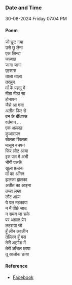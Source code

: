 ### Date and Time

30-08-2024 Friday 07:04 PM

#### Poem

जो छूट गया <br />
उसे छू लेना <br />
एक ज़िन्दा <br />
जज़्बात <br />
जागा जागा <br />
एहसास <br />
ताज़ा ताज़ा <br />
तरन्नुम <br />
माँ के पहलू में <br />
मीठा मीठा सा <br />
होनापन <br />
जैसे आ गया <br />
अतीत फिर से <br />
बन के बींधास्त <br />
वर्तमान ... <br />
एक अल्लड़ <br />
कुआरापन <br />
खेलता खिलता <br />
मासूम बचपन <br />
फिर लौट आया <br />
इस पल में अभी <br />
भीगी पलकें <br />
खुला फ़लक <br />
माँ का आँगन <br />
झलका झलका <br />
अतीत का आइना <br />
लम्हा लम्हा <br />
लौट आया <br />
ये पल महकाया <br />
न मैं पीछे जाउ <br />
न समय जा सके <br />
पर अज्ञात प्रेम <br />
लहराया जो <br />
हूँ लीन लवलीन <br />
तल्लिन हूँ बस <br />
तेरी आग़ोश में <br />
तेरी आँचल छाया <br />
तू आलोक छाया

#### Reference

* [Facebook](https://www.facebook.com/share/v/S7586wBcToioPqQf/?mibextid=FQVVTg)
